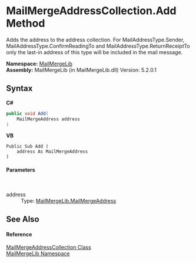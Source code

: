 # MailMergeAddressCollection.Add Method 
 

Adds the address to the address collection. For MailAddressType.Sender, MailAddressType.ConfirmReadingTo and MailAddressType.ReturnReceiptTo only the last-in address of this type will be included in the mail message.

**Namespace:**&nbsp;<a href="31c6ebbe-d683-7561-7308-5a5ee1f76bf5">MailMergeLib</a><br />**Assembly:**&nbsp;MailMergeLib (in MailMergeLib.dll) Version: 5.2.0.1

## Syntax

**C#**<br />
``` C#
public void Add(
	MailMergeAddress address
)
```

**VB**<br />
``` VB
Public Sub Add ( 
	address As MailMergeAddress
)
```


#### Parameters
&nbsp;<dl><dt>address</dt><dd>Type: <a href="5f52c2f4-422e-95db-0cd4-02a5b76d46eb">MailMergeLib.MailMergeAddress</a><br /></dd></dl>

## See Also


#### Reference
<a href="fb7691d8-7ea4-4af9-eba6-a684e22bcf2b">MailMergeAddressCollection Class</a><br /><a href="31c6ebbe-d683-7561-7308-5a5ee1f76bf5">MailMergeLib Namespace</a><br />